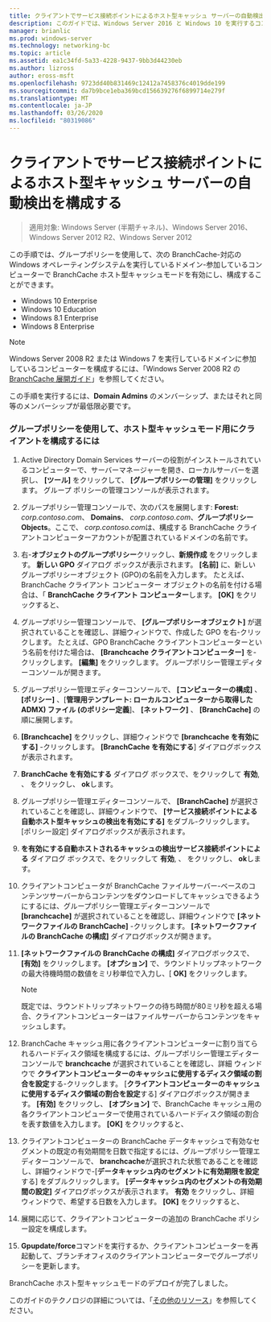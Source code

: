 ```yaml
---
title: クライアントでサービス接続ポイントによるホスト型キャッシュ サーバーの自動検出を構成する
description: このガイドでは、Windows Server 2016 と Windows 10 を実行するコンピューターに、ホスト型キャッシュモードで BranchCache を展開する手順について説明します。
manager: brianlic
ms.prod: windows-server
ms.technology: networking-bc
ms.topic: article
ms.assetid: ea1c34fd-5a33-4228-9437-9bb3d44230eb
ms.author: lizross
author: eross-msft
ms.openlocfilehash: 9723dd40b831469c12412a7458376c4019dde199
ms.sourcegitcommit: da7b9bce1eba369bcd156639276f6899714e279f
ms.translationtype: MT
ms.contentlocale: ja-JP
ms.lasthandoff: 03/26/2020
ms.locfileid: "80319086"
---
```

#  <a name="configure-client-automatic-hosted-cache-discovery-by-service-connection-point"></a>クライアントでサービス接続ポイントによるホスト型キャッシュ サーバーの自動検出を構成する

>適用対象: Windows Server (半期チャネル)、Windows Server 2016、Windows Server 2012 R2、Windows Server 2012

この手順では、グループポリシーを使用して、次の BranchCache\-対応の Windows オペレーティングシステムを実行しているドメイン\-参加しているコンピューターで BranchCache ホスト型キャッシュモードを有効にし、構成することができます。

- Windows 10 Enterprise
- Windows 10 Education
- Windows 8.1 Enterprise
- Windows 8 Enterprise

> [!NOTE]  
> Windows Server 2008 R2 または Windows 7 を実行しているドメインに参加しているコンピューターを構成するには、「Windows Server 2008 R2 の[BranchCache 展開ガイド](https://technet.microsoft.com/library/ee649232.aspx)」を参照してください。

この手順を実行するには、**Domain Admins** のメンバーシップ、またはそれと同等のメンバーシップが最低限必要です。

### <a name="to-use-group-policy-to-configure-clients-for-hosted-cache-mode"></a>グループポリシーを使用して、ホスト型キャッシュモード用にクライアントを構成するには

1. Active Directory Domain Services サーバーの役割がインストールされているコンピューターで、サーバーマネージャーを開き、ローカルサーバーを選択し、 **[ツール]** をクリックして、 **[グループポリシーの管理]** をクリックします。 グループ ポリシーの管理コンソールが表示されます。

2. グループポリシー管理コンソールで、次のパスを展開します: **Forest:** *corp.contoso.com*、 **Domains**、 *corp.contoso.com*、**グループポリシー Objects**。ここで、 *corp.contoso.com*は、構成する BranchCache クライアントコンピューターアカウントが配置されているドメインの名前です。

3. 右\-**オブジェクトのグループポリシー**クリックし、**新規作成** をクリックします。 **新しい GPO**  ダイアログ ボックスが表示されます。 **[名前]** に、新しいグループポリシーオブジェクト \(GPO\)の名前を入力します。 たとえば、BranchCache クライアント コンピューター オブジェクトの名前を付ける場合は、「 **BranchCache クライアント コンピューター**します。 **[OK]** をクリックすると、

4. グループポリシー管理コンソールで、 **[グループポリシーオブジェクト]** が選択されていることを確認し、詳細ウィンドウで、作成した GPO を右\-クリックします。 たとえば、GPO BranchCache クライアントコンピューターという名前を付けた場合は、 **[Branchcache クライアントコンピューター]** を\-クリックします。 **[編集]** をクリックします。 グループポリシー管理エディターコンソールが開きます。

5. グループポリシー管理エディターコンソールで、 **[コンピューターの構成]** 、 **[ポリシー]** 、[**管理用テンプレート: ローカルコンピューターから取得した ADMX\) ファイル \(のポリシー定義**]、 **[ネットワーク]** 、 **[BranchCache]** の順に展開します。

6. **[Branchcache]** をクリックし、詳細ウィンドウで **[branchcache を有効にする]** \-クリックします。 **[BranchCache を有効にする**] ダイアログボックスが表示されます。
  
7.  **BranchCache を有効にする** ダイアログ ボックスで、をクリックして **有効**, 、 をクリックし、 **ok**します。

8. グループポリシー管理エディターコンソールで、 **[BranchCache]** が選択されていることを確認し、詳細ウィンドウで、 **[サービス接続ポイントによる自動ホスト型キャッシュの検出を有効にする]** をダブル\-クリックします。 [ポリシー設定] ダイアログボックスが表示されます。

9. **を有効にする自動ホストされるキャッシュの検出サービス接続ポイントによる** ダイアログ ボックスで、をクリックして **有効**, 、 をクリックし、 **ok**します。

10. クライアントコンピュータが BranchCache ファイルサーバー\-ベースのコンテンツサーバーからコンテンツをダウンロードしてキャッシュできるようにするには、グループポリシー管理エディターコンソールで **[branchcache]** が選択されていることを確認し、詳細ウィンドウで **[ネットワークファイルの BranchCache]** \-クリックします。 **[ネットワークファイルの BranchCache の構成]** ダイアログボックスが開きます。 
11. **[ネットワークファイルの BranchCache の構成]** ダイアログボックスで、 **[有効]** をクリックします。 **[オプション]** で、ラウンドトリップネットワークの最大待機時間の数値をミリ秒単位で入力し、[ **OK]** をクリックします。
  
    > [!NOTE]
    > 既定では、ラウンドトリップネットワークの待ち時間が80ミリ秒を超える場合、クライアントコンピューターはファイルサーバーからコンテンツをキャッシュします。
  
12. BranchCache キャッシュ用に各クライアントコンピューターに割り当てられるハードディスク領域を構成するには、グループポリシー管理エディターコンソールで **branchcache** が選択されていることを確認し、詳細 ウィンドウで **クライアントコンピューターのキャッシュに使用するディスク領域の割合を設定**する\-クリックします。 [**クライアントコンピューターのキャッシュに使用するディスク領域の割合を設定**する] ダイアログボックスが開きます。 **[有効]** をクリックし、 **[オプション]** で、BranchCache キャッシュ用の各クライアントコンピューターで使用されているハードディスク領域の割合を表す数値を入力します。 **[OK]** をクリックすると、

13. クライアントコンピューターの BranchCache データキャッシュで有効なセグメントの既定の有効期間を日数で指定するには、グループポリシー管理エディターコンソールで、 **branchcache**が選択された状態であることを確認し、詳細ウィンドウで\-[**データキャッシュ内のセグメントに有効期限を設定**する] をダブルクリックします。 **[データキャッシュ内のセグメントの有効期間の設定]** ダイアログボックスが表示されます。 **有効** をクリックし、詳細 ウィンドウで、希望する日数を入力します。 **[OK]** をクリックすると、

14. 展開に応じて、クライアントコンピューターの追加の BranchCache ポリシー設定を構成します。

15. **Gpupdate/force**コマンドを実行するか、クライアントコンピューターを再起動して、ブランチオフィスのクライアントコンピューターでグループポリシーを更新します。

BranchCache ホスト型キャッシュモードのデプロイが完了しました。

このガイドのテクノロジの詳細については、「[その他のリソース](11-Bc-Hcm-additional-resources.md)」を参照してください。